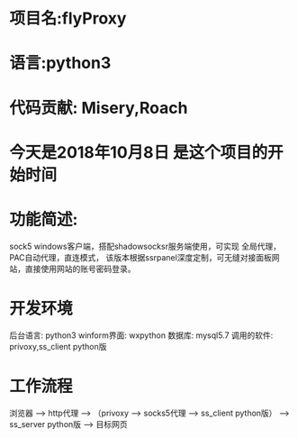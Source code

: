 # 项目名:flyProxy
# 语言:python3
# 代码贡献: Misery,Roach
# 今天是2018年10月8日 是这个项目的开始时间

# 功能简述:

sock5 windows客户端，搭配shadowsocksr服务端使用，可实现 全局代理，PAC自动代理，直连模式，
该版本根据ssrpanel深度定制，可无缝对接面板网站，直接使用网站的账号密码登录。

# 开发环境
后台语言: python3 
winform界面: wxpython 
数据库: mysql5.7 
调用的软件: privoxy,ss_client python版 

# 工作流程 

浏览器 --> http代理 --> （privoxy --> socks5代理 --> ss_client python版） --> ss_server python版 --> 目标网页